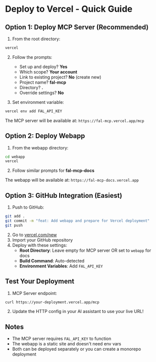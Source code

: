 # Deploy to Vercel - Quick Guide

## Option 1: Deploy MCP Server (Recommended)

1. From the root directory:
```bash
vercel
```

2. Follow the prompts:
   - Set up and deploy? **Yes**
   - Which scope? **Your account**
   - Link to existing project? **No** (create new)
   - Project name? **fal-mcp**
   - Directory? **.**
   - Override settings? **No**

3. Set environment variable:
```bash
vercel env add FAL_API_KEY
```

The MCP server will be available at: `https://fal-mcp.vercel.app/mcp`

## Option 2: Deploy Webapp

1. From the webapp directory:
```bash
cd webapp
vercel
```

2. Follow similar prompts for **fal-mcp-docs**

The webapp will be available at: `https://fal-mcp-docs.vercel.app`

## Option 3: GitHub Integration (Easiest)

1. Push to GitHub:
```bash
git add .
git commit -m "feat: Add webapp and prepare for Vercel deployment"
git push
```

2. Go to [vercel.com/new](https://vercel.com/new)
3. Import your GitHub repository
4. Deploy with these settings:
   - **Root Directory**: Leave empty for MCP server OR set to `webapp` for docs
   - **Build Command**: Auto-detected
   - **Environment Variables**: Add `FAL_API_KEY`

## Test Your Deployment

1. MCP Server endpoint:
```bash
curl https://your-deployment.vercel.app/mcp
```

2. Update the HTTP config in your AI assistant to use your live URL!

## Notes

- The MCP server requires `FAL_API_KEY` to function
- The webapp is a static site and doesn't need env vars
- Both can be deployed separately or you can create a monorepo deployment